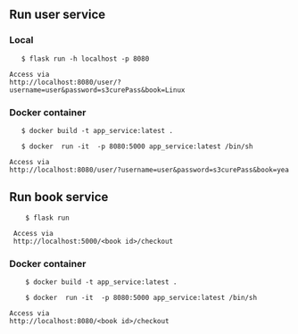 
## Run user service 

### Local 
```$ cd user-domain-service
   $ flask run -h localhost -p 8080
```
    Access via 
    http://localhost:8080/user/?username=user&password=s3curePass&book=Linux


### Docker container 

```
   $ docker build -t app_service:latest .

   $ docker  run -it  -p 8080:5000 app_service:latest /bin/sh
```
    Access via
    http://localhost:8080/user/?username=user&password=s3curePass&book=yea

## Run book service 

``` $ cd book-domain-service
    $ flask run
```
     Access via
     http://localhost:5000/<book id>/checkout

### Docker container

```
    $ docker build -t app_service:latest .
    
    $ docker  run -it  -p 8080:5000 app_service:latest /bin/sh
```
    Access via
    http://localhost:8080/<book id>/checkout
